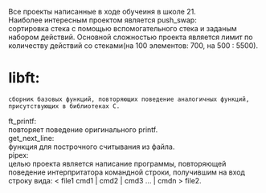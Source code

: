 Все проекты написанные в ходе обучеиня в школе 21.  
Наиболее интересным проектом является push_swap:  
сортировка стека с помощью вспомогательного стека и заданым набором действий. Основной сложностью проекта является лимит по количеству действий со стеками(на 100 элементов: 700, на 500 : 5500).  
# libft: #  
    сборник базовых функций, повторяющих поведение аналогичных функций, присутствующих в библиотеках C.  
ft_printf:  
    повторяет поведение оригинального printf.  
get_next_line:  
    функция для построчного считывания из файла.  
pipex:  
    целью проекта является написание программы, повторяющей поведение интерпритатора командной строки, получившим на вход строку вида: < file1 cmd1 | cmd2 | cmd3 ... | cmdn > file2.  
